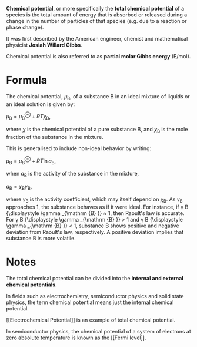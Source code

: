 **Chemical potential**, or more specifically the **total chemical potential** of a species is the total amount of energy that is absorbed or released during a change in the number of particles of that species (e.g. due to a reaction or phase change).

It was first described by the American engineer, chemist and mathematical physicist **Josiah Willard Gibbs**.

Chemical potential is also referred to as **partial molar Gibbs energy** ($\text{E/mol}$).
# Formula
The chemical potential, ${\displaystyle \mu _{\mathrm {B}}}$, of a substance $\text{B}$ in an ideal mixture of liquids or an ideal solution is given by:

${\displaystyle \mu _{\mathrm {B} }=\mu _{\mathrm {B} }^{\ominus }+RT\chi_{\mathrm {B}}}$,

where $\chi$ is the chemical potential of a pure substance ${\displaystyle \mathrm {B} }$, and ${\displaystyle \chi_{\mathrm {B} }}$ is the mole fraction of the substance in the mixture.

This is generalised to include non-ideal behavior by writing:

${\displaystyle \mu _{\mathrm {B} }=\mu _{\mathrm {B} }^{\ominus }+RT\ln a_{\mathrm {B}}}$,

when ${\displaystyle a_{\mathrm {B} }}$ is the activity of the substance in the mixture,

${\displaystyle a_{\mathrm {B} }=\chi_{\mathrm {B} }\gamma _{\mathrm {B} }}$,

where ${\displaystyle \gamma _{\mathrm {B} }}$ is the activity coefficient, which may itself depend on ${\displaystyle \chi_{\mathrm {B} }}$. As ${\displaystyle \gamma _{\mathrm {B} }}$ approaches 1, the substance behaves as if it were ideal. For instance, if γ B {\displaystyle \gamma _{\mathrm {B} }} ≈ 1, then Raoult's law is accurate. For γ B {\displaystyle \gamma _{\mathrm {B} }} > 1 and γ B {\displaystyle \gamma _{\mathrm {B} }} < 1, substance B shows positive and negative deviation from Raoult's law, respectively. A positive deviation implies that substance B is more volatile. 
# Notes

The total chemical potential can be divided into the **internal and external chemical potentials**.

In fields such as electrochemistry, semiconductor physics and solid state physics, the term chemical potential means just the internal chemical potential.

[[Electrochemical Potential]] is an example of total chemical potential.

In semiconductor physics, the chemical potential of a system of electrons at zero absolute temperature is known as the [[Fermi level]].
